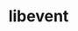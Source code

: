 ---
title: "libevent"
layout: cache
categories: [package, develop-2024-04-14]
meta: {"versions": ["2.1.12"], "compilers": ["gcc@=12.3.0"], "oss": ["amzn2"], "platforms": ["linux"], "targets": ["neoverse_n1", "neoverse_v1"], "stacks": ["aws-pcluster-neoverse_v1", "root"], "num_specs": 2, "num_specs_by_stack": {"aws-pcluster-neoverse_v1": 2, "root": 2}}
spec_details: [{"hash": "yccmxkmyt6bkea4hrpyi2wkday2tga2j", "compiler": "gcc@=12.3.0", "versions": ["2.1.12"], "os": "amzn2", "platform": "linux", "target": "neoverse_v1", "variants": ["build_system=autotools", "+openssl"], "stacks": ["aws-pcluster-neoverse_v1", "root"], "size": "-", "tarball": "https://binaries.spack.io/releases/develop-2024-04-14/build_cache/linux-amzn2-neoverse_v1/gcc-12.3.0/libevent-2.1.12/linux-amzn2-neoverse_v1-gcc-12.3.0-libevent-2.1.12-yccmxkmyt6bkea4hrpyi2wkday2tga2j.spack"}, {"hash": "qp6bpt6y5dimqufbnwcj3zx4s7to4iks", "compiler": "gcc@=12.3.0", "versions": ["2.1.12"], "os": "amzn2", "platform": "linux", "target": "neoverse_n1", "variants": ["build_system=autotools", "+openssl"], "stacks": ["aws-pcluster-neoverse_v1", "root"], "size": "-", "tarball": "https://binaries.spack.io/releases/develop-2024-04-14/build_cache/linux-amzn2-neoverse_n1/gcc-12.3.0/libevent-2.1.12/linux-amzn2-neoverse_n1-gcc-12.3.0-libevent-2.1.12-qp6bpt6y5dimqufbnwcj3zx4s7to4iks.spack"}]
---